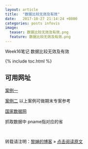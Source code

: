 ```yaml
---
layout: article
title:  "数据比较无效及有效"
date:   2017-10-27 21:14:24 +0800
categories: posts infovis
image:
  teaser: 数据比较无效及有效.png
  feature: 数据比较无效及有效.png
---
```

Week16笔记 数据比较无效及有效

{% include toc.html %}

## 可用网址
[案例一](https://unstats.un.org/sdgs/files/report/2017/TheSustainableDevelopmentGoalsReport2017_Chinese.pdf)

[案例二](https://unstats.un.org/sdgs/report/2017/goal-05/)
以上案例可做期末专案参考

[国家数据网](http://data.stats.gov.cn/easyquery.htm?cn=E0103)

抓取数据中 pname指对应的省

<br>

转载请注明：[黎婵的博客](https://cherrylichan.github.io/) » [点击阅读原文](https://cherrylichan.github.io/2017/12/Week16_数据比较无效及有效/)






